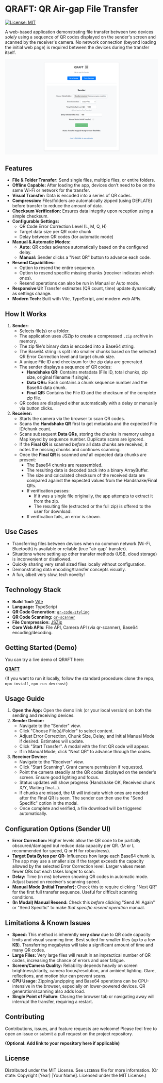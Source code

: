 # QRAFT: QR Air-gap File Transfer

[![License: MIT](https://img.shields.io/badge/License-MIT-yellow.svg)](https://opensource.org/licenses/MIT)

A web-based application demonstrating file transfer between two devices *solely* using a sequence of QR codes displayed on the sender's screen and scanned by the receiver's camera. No network connection (beyond loading the initial web page) is required between the devices during the transfer itself.

![See the app](showcase.png)

## Features

*   **File & Folder Transfer:** Send single files, multiple files, or entire folders.
*   **Offline Capable:** After loading the app, devices don't need to be on the same Wi-Fi or network for the transfer.
*   **Visual Transfer:** Data is encoded into a series of QR codes.
*   **Compression:** Files/folders are automatically zipped (using DEFLATE) before transfer to reduce the amount of data.
*   **Checksum Verification:** Ensures data integrity upon reception using a simple checksum.
*   **Configurable Settings:**
    *   QR Code Error Correction Level (L, M, Q, H)
    *   Target data size per QR code chunk
    *   Delay between QR codes (for automatic mode)
*   **Manual & Automatic Modes:**
    *   **Auto:** QR codes advance automatically based on the configured delay.
    *   **Manual:** Sender clicks a "Next QR" button to advance each code.
*   **Resend Capabilities:**
    *   Option to resend the entire sequence.
    *   Option to resend specific missing chunks (receiver indicates which ones).
    *   Resend operations can also be run in Manual or Auto mode.
*   **Responsive UI:** Transfer estimates (QR count, time) update dynamically as settings change.
*   **Modern Tech:** Built with Vite, TypeScript, and modern web APIs.

## How It Works

1.  **Sender:**
    *   Selects file(s) or a folder.
    *   The application uses JSZip to create a compressed `.zip` archive in memory.
    *   The zip file's binary data is encoded into a Base64 string.
    *   The Base64 string is split into smaller chunks based on the selected QR Error Correction level and target chunk size.
    *   A unique File ID and checksum for the zip data are generated.
    *   The sender displays a sequence of QR codes:
        *   **Handshake QR:** Contains metadata (File ID, total chunks, zip size, original filename if single).
        *   **Data QRs:** Each contains a chunk sequence number and the Base64 data chunk.
        *   **Final QR:** Contains the File ID and the checksum of the complete zip file.
    *   QR codes are displayed either automatically with a delay or manually via button clicks.
2.  **Receiver:**
    *   Starts the camera via the browser to scan QR codes.
    *   Scans the **Handshake QR** first to get metadata and the expected File ID/chunk count.
    *   Scans subsequent **Data QRs**, storing the chunks in memory using a Map keyed by sequence number. Duplicate scans are ignored.
    *   If the **Final QR** is scanned *before* all data chunks are received, it notes the missing chunks and continues scanning.
    *   Once the **Final QR** is scanned *and* all expected data chunks are present:
        *   The Base64 chunks are reassembled.
        *   The resulting data is decoded back into a binary ArrayBuffer.
        *   The size and calculated checksum of the received data are compared against the expected values from the Handshake/Final QRs.
        *   If verification passes:
            *   If it was a single file originally, the app attempts to extract it from the zip.
            *   The resulting file (extracted or the full zip) is offered to the user for download.
        *   If verification fails, an error is shown.

## Use Cases

*   Transferring files between devices when no common network (Wi-Fi, Bluetooth) is available or reliable (true "air-gap" transfer).
*   Situations where setting up other transfer methods (USB, cloud storage) is inconvenient or disallowed.
*   Quickly sharing very small sized files locally without configuration.
*   Demonstrating data encoding/transfer concepts visually.
*   A fun, albeit very slow, tech novelty!

## Technology Stack

*   **Build Tool:** [Vite](https://vitejs.dev/)
*   **Language:** TypeScript
*   **QR Code Generation:** [`qr-code-styling`](https://github.com/kozakdenys/qr-code-styling)
*   **QR Code Scanning:** [`qr-scanner`](https://github.com/nimiq/qr-scanner)
*   **File Compression:** [JSZip](https://github.com/Stuk/jszip)
*   **Core Web APIs:** File API, Camera API (via qr-scanner), Base64 encoding/decoding.

## Getting Started (Demo)

You can try a live demo of QRAFT here:

**[QRAFT](https://qr-air-gap-file-transfer.web.app)**

(If you want to run it locally, follow the standard procedure: clone the repo, `npm install`, `npm run dev:host`)

## Usage Guide

1.  **Open the App:** Open the demo link (or your local version) on both the sending and receiving devices.
2.  **Sender Device:**
    *   Navigate to the "Sender" view.
    *   Click "Choose File(s)/Folder" to select content.
    *   Adjust Error Correction, Chunk Size, Delay, and Initial Manual Mode if desired. Estimates will update.
    *   Click "Start Transfer". A modal with the first QR code will appear.
    *   If in Manual Mode, click "Next QR" to advance through the codes.
3.  **Receiver Device:**
    *   Navigate to the "Receiver" view.
    *   Click "Start Scanning". Grant camera permission if requested.
    *   Point the camera steadily at the QR codes displayed on the sender's screen. Ensure good lighting and focus.
    *   Status updates will show progress (Handshake OK, Received chunk X/Y, Waiting final...).
    *   If chunks are missed, the UI will indicate which ones are needed after the Final QR is seen. The sender can then use the "Send Specific" option in the modal.
    *   Once complete and verified, a file download will be triggered automatically.

## Configuration Options (Sender UI)

*   **Error Correction:** Higher levels allow the QR code to be partially obscured/damaged but reduce data capacity per QR. (M or L recommended for speed, Q or H for robustness).
*   **Target Data Bytes per QR:** Influences how large each Base64 chunk is. The app may use a smaller size if the target exceeds the capacity allowed by the selected Error Correction level. Larger values mean fewer QRs but each takes longer to scan.
*   **Delay:** Time (in ms) between showing QR codes in automatic mode. Adjust based on receiver's scanning speed.
*   **Manual Mode (Initial Transfer):** Check this to require clicking "Next QR" for the first full transfer sequence. Useful for difficult scanning conditions.
*   **(In Modal) Manual Resend:** Check this *before* clicking "Send All Again" or "Send Specific" to make *that specific resend operation* manual.

## Limitations & Known Issues

*   **Speed:** This method is inherently **very slow** due to QR code capacity limits and visual scanning time. Best suited for smaller files (up to a few **KB**). Transferring megabytes will take a significant amount of time and many QR codes.
*   **Large Files:** Very large files will result in an impractical number of QR codes, increasing the chance of errors and user fatigue.
*   **Screen/Camera Quality:** Reliability depends heavily on screen brightness/clarity, camera focus/resolution, and ambient lighting. Glare, reflections, and motion blur can prevent scans.
*   **CPU Usage:** Zipping/unzipping and Base64 operations can be CPU-intensive in the browser, especially on lower-powered devices. QR generation/scanning also adds load.
*   **Single Point of Failure:** Closing the browser tab or navigating away will interrupt the transfer, requiring a restart.

## Contributing

Contributions, issues, and feature requests are welcome! Please feel free to open an issue or submit a pull request on the project repository.

**(Optional: Add link to your repository here if applicable)**

## License

Distributed under the MIT License. See `LICENSE` file for more information.
(Or state: Copyright [Year] [Your Name]. Licensed under the MIT License.)

